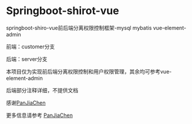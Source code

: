 # Springboot-shirot-vue

springboot-shiro-vue前后端分离权限控制框架-mysql mybatis vue-element-admin

前端：customer分支

后端：server分支

本项目仅为实现前后端分离权限控制和用户权限管理，其余均可参考vue-element-admin

后端部分注释详细，不提供文档

感谢[PanJiaChen](https://github.com/PanJiaChen/vue-element-admin.git)

更多信息请参考 [PanJiaChen](https://github.com/PanJiaChen/vue-element-admin.git)

